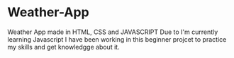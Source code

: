 # Weather-App
Weather App made in HTML, CSS and JAVASCRIPT
Due to I'm currently learning Javascript I have been working in this beginner projcet to practice my skills and get knowledgge about it.
